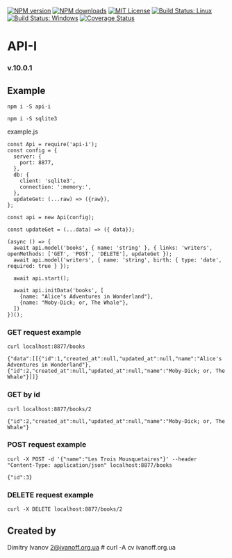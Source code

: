 [![NPM version][npm-version-image]][npm-url]
[![NPM downloads][npm-downloads-image]][npm-url]
[![MIT License][license-image]][license-url]
[![Build Status: Linux][travis-image]][travis-url]
[![Build Status: Windows][appveyor-image]][appveyor-url]
[![Coverage Status][coveralls-image]][coveralls-url]

# API-I

### v.10.0.1

## Example

```npm i -S api-i```

```npm i -S sqlite3```


example.js

```
const Api = require('api-i');
const config = {
  server: {
    port: 8877,
  },
  db: {
    client: 'sqlite3',
    connection: ':memory:',
  },
  updateGet: (...raw) => ({raw}),
};

const api = new Api(config);

const updateGet = (...data) => ({ data});

(async () => {
  await api.model('books', { name: 'string' }, { links: 'writers', openMethods: ['GET', 'POST', 'DELETE'], updateGet });
  await api.model('writers', { name: 'string', birth: { type: 'date', required: true } });

  await api.start();

  await api.initData('books', [
    {name: "Alice's Adventures in Wonderland"},
    {name: "Moby-Dick; or, The Whale"},
  ])
})();

```

### GET request example

```curl localhost:8877/books```

```{"data":[[{"id":1,"created_at":null,"updated_at":null,"name":"Alice's Adventures in Wonderland"},{"id":2,"created_at":null,"updated_at":null,"name":"Moby-Dick; or, The Whale"}]]}```

### GET by id

```curl localhost:8877/books/2```

```{"id":2,"created_at":null,"updated_at":null,"name":"Moby-Dick; or, The Whale"}```


### POST request example

```curl -X POST -d '{"name":"Les Trois Mousquetaires"}' --header "Content-Type: application/json" localhost:8877/books```

```{"id":3}```

### DELETE request example

```curl -X DELETE localhost:8877/books/2```

## Created by

  Dimitry Ivanov <2@ivanoff.org.ua> # curl -A cv ivanoff.org.ua

[license-image]: http://img.shields.io/badge/license-MIT-blue.svg?style=flat
[license-url]: LICENSE

[npm-url]: https://npmjs.org/package/api-i
[npm-version-image]: http://img.shields.io/npm/v/api-i.svg?style=flat
[npm-downloads-image]: http://img.shields.io/npm/dm/api-i.svg?style=flat

[travis-url]: https://travis-ci.org/ivanoff/api-i
[travis-image]: https://travis-ci.org/ivanoff/api-i.svg?branch=master

[appveyor-url]: https://ci.appveyor.com/project/ivanoff/api-i/branch/master
[appveyor-image]: https://ci.appveyor.com/api/projects/status/lp3nhnam1eyyqh33/branch/master?svg=true

[coveralls-url]: https://coveralls.io/github/ivanoff/api-i?branch=master
[coveralls-image]: https://coveralls.io/repos/github/ivanoff/api-i/badge.svg?branch=master

